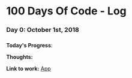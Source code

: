 # 100 Days Of Code - Log

### Day 0: October 1st, 2018
#####

**Today's Progress**: 

**Thoughts:** 

**Link to work:** [App]()